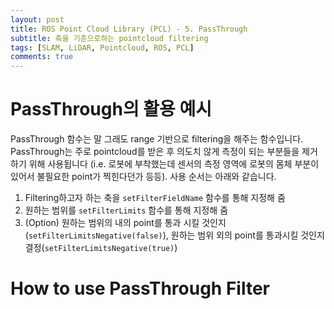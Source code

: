 ```yaml
---
layout: post
title: ROS Point Cloud Library (PCL) - 5. PassThrough
subtitle: 축을 기준으로하는 pointcloud filtering
tags: [SLAM, LiDAR, Pointcloud, ROS, PCL]
comments: true
---
```


# PassThrough의 활용 예시

PassThrough 함수는 말 그래도 range 기반으로 filtering을 해주는 함수입니다. PassThrough는 주로 pointcloud를 받은 후 의도치 않게 측정이 되는 부분들을 제거하기 위해 사용됩니다 (i.e. 로봇에 부착했는데 센서의 측정 영역에 로봇의 몸체 부분이 있어서 불필요한 point가 찍힌다던가 등등). 사용 순서는 아래와 같습니다.

1. Filtering하고자 하는 축을 `setFilterFieldName` 함수를 통해 지정해 줌 
2. 원하는 범위를 `setFilterLimits` 함수를 통해 지정해 줌
3. (Option) 원하는 범위의 내의 point를 통과 시킬 것인지 (`setFilterLimitsNegative(false)`), 원하는 범위 외의 point를 통과시킬 것인지 결정(`setFilterLimitsNegative(true)`)

# How to use PassThrough Filter

<script src="https://gist.github.com/LimHyungTae/e64164994be190b6a3638f6b770f9485.js"></script>


<script src="https://gist.github.com/LimHyungTae/aa538935ec8a5c8a482a8eb3002b6407.js"></script>

